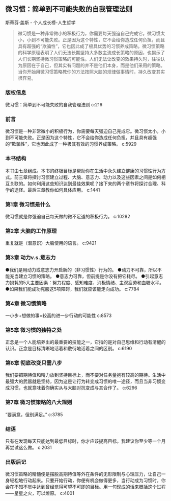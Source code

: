 ## 微习惯：简单到不可能失败的自我管理法则

斯蒂芬·盖斯  -  个人成长榜-人生哲学

> 微习惯是一种非常微小的积极行为，你需要每天强迫自己完成它。微习惯太小，小到不可能失败。正是因为这个特性，它不会给你造成任何负担，而且具有超强的“欺骗性”，它也因此成了极具优势的习惯养成策略。微习惯策略的科学原理表明了人们无法长期坚持大多数主流成长策略的原因，也揭示了人们长期坚持微习惯策略的可能性。人们无法让改变的效果持久时，往往认为原因在于自己，但其实有问题的并不是他们本身，而是他们采用的策略。当你开始用微习惯策略教你的方法按照大脑的规律做事情时，持久改变其实很容易。

### 版权信息

微习惯：简单到不可能失败的自我管理法则 c:216

### 前言

微习惯是一种非常微小的积极行为，你需要每天强迫自己完成它。微习惯太小，小到不可能失败。正是因为这个特性，它不会给你造成任何负担，并且具有超强的“欺骗性”，它也因此成了一种极其有效的习惯养成策略。 c:5929

### 本书结构

本书由七章组成。本书的终极目标是帮助你在生活中永久建立健康的习惯性行为方式。前三章将探讨习惯建立过程、大脑、意志力、动力以及这些因素之间是如何相互关联的。如何利用这些知识达到最佳效果呢？接下来的两个章节将探讨合理、科学的途径。最后三章教你如何具体应用。 c:1441

### 第1章 微习惯是什么

微习惯就是你强迫自己每天做的微不足道的积极行为。 c:10282

### 第2章 大脑的工作原理

重复就是（潜意识）大脑使用的语言。 c:9421

### 第3章 动力v.s.意志力

●我们是用动力或意志力开启新的（非习惯性）行为的。
●动力不可靠，所以不能充当建立习惯的策略。
●意志力可靠，但前提是你没有把它耗尽。
●引起意志力损耗的5大主要因素：努力程度、感知难度、消极情绪、主观疲劳和血糖水平。
●如果我们能成功克服这5项障碍，我们就应该能走向成功。 c:7784

### 第4章 微习惯策略

一小步+想做的事=较高的进一步行动的可能性 c:8573

### 第5章 微习惯的独特之处

正念是一个人能培养出的最重要的技能之一，它指的是对自己思维和行动有清醒的认识。正念是目标清晰地活着和敷衍地活着之间的区别。 c:6190

### 第6章 彻底改变只需八步

我们要把期待值和精力放到坚持目标上，而不要对任务量抱有较高的期待。生活中最强大的武器就是坚持，因为这是让行为转变成习惯的唯一途径，而且当非习惯变成习惯，也就意味着你确实从与大脑对抗变成与其合作了。 c:6296

### 第7章 微习惯策略的八大规则

“要满意，但别满足。” c:3785

### 结语

只有在发现每天只能达到最低目标时，你才应该提高目标。我建议你至少等一个月再尝试这么做。 c:2031

### 出版后记

微习惯策略的精髓便是摆脱高期待值等外在条件的无形限制与心理压力，让自己一身轻松地行动起来。只要开始行动，你便有机会做得更多，当行动成为习惯时，你会在不知不觉中达到曾经觉得可望不可即的目标。用一句现成的话来概括这个过程——星星之火，可以燎原。 c:4001
